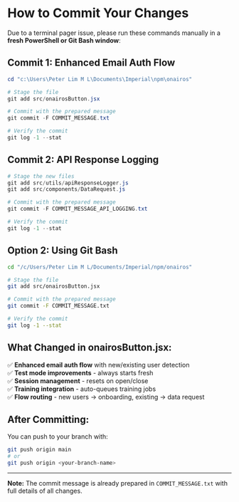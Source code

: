 # How to Commit Your Changes

Due to a terminal pager issue, please run these commands manually in a **fresh PowerShell or Git Bash window**:

## Commit 1: Enhanced Email Auth Flow

```powershell
cd "c:\Users\Peter Lim M L\Documents\Imperial\npm\onairos"

# Stage the file
git add src/onairosButton.jsx

# Commit with the prepared message
git commit -F COMMIT_MESSAGE.txt

# Verify the commit
git log -1 --stat
```

## Commit 2: API Response Logging

```powershell
# Stage the new files
git add src/utils/apiResponseLogger.js
git add src/components/DataRequest.js

# Commit with the prepared message
git commit -F COMMIT_MESSAGE_API_LOGGING.txt

# Verify the commit
git log -1 --stat
```

## Option 2: Using Git Bash

```bash
cd "/c/Users/Peter Lim M L/Documents/Imperial/npm/onairos"

# Stage the file
git add src/onairosButton.jsx

# Commit with the prepared message
git commit -F COMMIT_MESSAGE.txt

# Verify the commit
git log -1 --stat
```

## What Changed in onairosButton.jsx:

✅ **Enhanced email auth flow** with new/existing user detection  
✅ **Test mode improvements** - always starts fresh  
✅ **Session management** - resets on open/close  
✅ **Training integration** - auto-queues training jobs  
✅ **Flow routing** - new users → onboarding, existing → data request  

## After Committing:

You can push to your branch with:
```bash
git push origin main
# or
git push origin <your-branch-name>
```

---

**Note:** The commit message is already prepared in `COMMIT_MESSAGE.txt` with full details of all changes.

